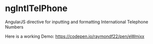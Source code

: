 # ngIntlTelPhone
AngularJS directive for inputting and formatting International Telephone Numbers

Here is a working Demo: https://codepen.io/raymondf22/pen/eWmjxx
